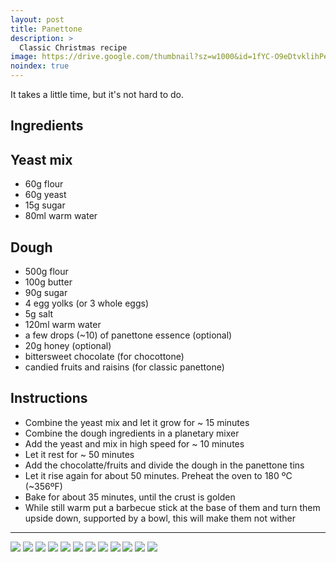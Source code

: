 ```yaml
---
layout: post
title: Panettone
description: >
  Classic Christmas recipe
image: https://drive.google.com/thumbnail?sz=w1000&id=1fYC-O9eDtvklihPe5raSyQHTSSB--04F
noindex: true
---
```


It takes a little time, but it's not hard to do.

## Ingredients

## Yeast mix 

  - 60g flour
  - 60g yeast
  - 15g sugar
  - 80ml warm water

## Dough 

  - 500g flour
  - 100g butter
  - 90g sugar
  - 4 egg yolks (or 3 whole eggs)
  - 5g salt
  - 120ml warm water
  - a few drops (~10) of panettone essence (optional)
  - 20g honey (optional)
  - bittersweet chocolate (for chocottone)
  - candied fruits and raisins (for classic panettone)

## Instructions

  - Combine the yeast mix and let it grow for ~ 15 minutes
  - Combine the dough ingredients in a planetary mixer
  - Add the yeast and mix in high speed for ~ 10 minutes
  - Let it rest for ~ 50 minutes
  - Add the chocolatte/fruits and divide the dough in the panettone tins
  - Let it rise again for about 50 minutes. Preheat the oven to 180 ºC (~356ºF)
  - Bake for about 35 minutes, until the crust is golden
  - While still warm put a barbecue stick at the base of them and turn them upside down, supported by a bowl, this will make them not wither

* * * 

![](https://drive.google.com/thumbnail?sz=w1000&id=1e6SN0lY8We7Qt3jtytqynWoIK6-aQPDz)
![](https://drive.google.com/thumbnail?sz=w1000&id=1kr_AR7AIPnf9P6LeWbH-AFHYJZnwYCEn)
![](https://drive.google.com/thumbnail?sz=w1000&id=1w-q3Oc4TrDvV0Vv49Qx0_QZhsb25wSFA)
![](https://drive.google.com/thumbnail?sz=w1000&id=1dCesnR-le8Zm1obQ56KSYq6ZJRKbhUjS)
![](https://drive.google.com/thumbnail?sz=w1000&id=1uEGsMOeK7EdGTn-gqePKJZvm3e1b-Bnx)
![](https://drive.google.com/thumbnail?sz=w1000&id=1ONfsJqZ_q0qRmh8lPGuVSDTkP_yaGzlG)
![](https://drive.google.com/thumbnail?sz=w1000&id=1fYC-O9eDtvklihPe5raSyQHTSSB--04F)
![](https://drive.google.com/thumbnail?sz=w1000&id=18yuoE3R777DYgme6gKW3IzjwXV3gFisA)
![](https://drive.google.com/thumbnail?sz=w1000&id=13fzwdtpVZ1OZkfP-SlxPEe8b5DXcjb1M)
![](https://drive.google.com/thumbnail?sz=w1000&id=1gMIJypf3vHFKrru-epxcdnNnxybsJaUO)
![](https://drive.google.com/thumbnail?sz=w1000&id=114yoCE-h4IlhVG6zXYKkkFmnuurQTSyI)
![](https://drive.google.com/thumbnail?sz=w1000&id=1gKEoY1Y3kyJHIOA-l6AKm3F7g9s_Zcat)
